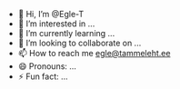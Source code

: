 - 👋 Hi, I’m @Egle-T
- 👀 I’m interested in ...
- 🌱 I’m currently learning ...
- 💞️ I’m looking to collaborate on ...
- 📫 How to reach me egle@tammeleht.ee
- 😄 Pronouns: ...
- ⚡ Fun fact: ...

<!---
Egle-T/Egle-T is a ✨ special ✨ repository because its `README.md` (this file) appears on your GitHub profile.
You can click the Preview link to take a look at your changes.
--->
